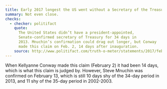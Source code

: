 ```yaml
---
title: Early 2017 longest the US went without a Secretary of the Treasury
summary: Not even close.
checks:
  - checker: politifact
    quote:
      The United States didn’t have a president-appointed,
      Senate-confirmed secretary of Treasury for 34 days in
      2013. Mnuchin’s confirmation could drag out longer, but Conway
      made this claim on Feb. 2, 14 days after inauguration.
    source: http://www.politifact.com/truth-o-meter/statements/2017/feb/02/kellyanne-conway/longest-united-states-has-gone-without-secretary-t/
---
```


When Kellyanne Conway made this claim (February 2) it had been 14
days, which is what this claim is judged by. However, Steve Mnuchin
was confirmed on February 13, which is still 10 days shy of the 34-day
period in 2013, and 11 shy of the 35-day period in 2002-2003.
